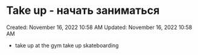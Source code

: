 # Take up - начать заниматься

Created: November 16, 2022 10:58 AM
Updated: November 16, 2022 10:58 AM

- take up at the gym take up skateboarding